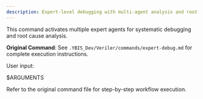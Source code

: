 ```yaml
---
description: Expert-level debugging with multi-agent analysis and root cause tracing
---
```


This command activates multiple expert agents for systematic debugging and root cause analysis.

**Original Command**: See `.YBIS_Dev/Veriler/commands/expert-debug.md` for complete execution instructions.

User input:

$ARGUMENTS

Refer to the original command file for step-by-step workflow execution.
